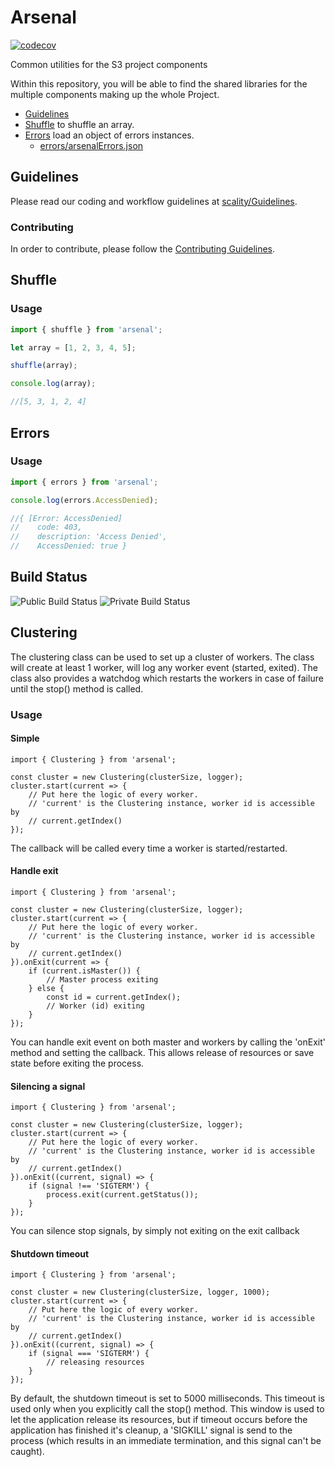 # Arsenal

[![codecov](https://codecov.io/gh/scality/Arsenal/branch/development/8.1/graph/badge.svg?token=X0esXhJSwb)](https://codecov.io/gh/scality/Arsenal)

Common utilities for the S3 project components

Within this repository, you will be able to find the shared libraries for the
multiple components making up the whole Project.

* [Guidelines](#guidelines)
* [Shuffle](#shuffle) to shuffle an array.
* [Errors](#errors) load an object of errors instances.
    - [errors/arsenalErrors.json](errors/arsenalErrors.json)

## Guidelines

Please read our coding and workflow guidelines at
[scality/Guidelines](https://github.com/scality/Guidelines).

### Contributing

In order to contribute, please follow the
[Contributing Guidelines](
https://github.com/scality/Guidelines/blob/master/CONTRIBUTING.md).

## Shuffle

### Usage

``` js
import { shuffle } from 'arsenal';

let array = [1, 2, 3, 4, 5];

shuffle(array);

console.log(array);

//[5, 3, 1, 2, 4]
```

## Errors

### Usage

``` js
import { errors } from 'arsenal';

console.log(errors.AccessDenied);

//{ [Error: AccessDenied]
//    code: 403,
//    description: 'Access Denied',
//    AccessDenied: true }

```

## Build Status

![Public Build Status][badgepub]
![Private Build Status][badgepriv]

## Clustering

The clustering class can be used to set up a cluster of workers. The class will
create at least 1 worker, will log any worker event (started, exited).
The class also provides a watchdog which restarts the workers in case of
failure until the stop() method is called.

### Usage

#### Simple

```
import { Clustering } from 'arsenal';

const cluster = new Clustering(clusterSize, logger);
cluster.start(current => {
    // Put here the logic of every worker.
    // 'current' is the Clustering instance, worker id is accessible by
    // current.getIndex()
});
```

The callback will be called every time a worker is started/restarted.

#### Handle exit

```
import { Clustering } from 'arsenal';

const cluster = new Clustering(clusterSize, logger);
cluster.start(current => {
    // Put here the logic of every worker.
    // 'current' is the Clustering instance, worker id is accessible by
    // current.getIndex()
}).onExit(current => {
    if (current.isMaster()) {
        // Master process exiting
    } else {
        const id = current.getIndex();
        // Worker (id) exiting
    }
});
```

You can handle exit event on both master and workers by calling the
'onExit' method and setting the callback. This allows release of resources
or save state before exiting the process.

#### Silencing a signal

```
import { Clustering } from 'arsenal';

const cluster = new Clustering(clusterSize, logger);
cluster.start(current => {
    // Put here the logic of every worker.
    // 'current' is the Clustering instance, worker id is accessible by
    // current.getIndex()
}).onExit((current, signal) => {
    if (signal !== 'SIGTERM') {
        process.exit(current.getStatus());
    }
});
```

You can silence stop signals, by simply not exiting on the exit callback

#### Shutdown timeout

```
import { Clustering } from 'arsenal';

const cluster = new Clustering(clusterSize, logger, 1000);
cluster.start(current => {
    // Put here the logic of every worker.
    // 'current' is the Clustering instance, worker id is accessible by
    // current.getIndex()
}).onExit((current, signal) => {
    if (signal === 'SIGTERM') {
        // releasing resources
    }
});
```

By default, the shutdown timeout is set to 5000 milliseconds. This timeout is
used only when you explicitly call the stop() method. This window is
used to let the application release its resources, but if timeout occurs
before the application has finished it's cleanup, a 'SIGKILL' signal is send
to the process (which results in an immediate termination, and this signal
can't be caught).

[badgepub]: https://circleci.com/gh/scality/Arsenal.svg?style=svg
[badgepriv]: http://ci.ironmann.io/gh/scality/Arsenal.svg?style=svg&circle-token=c3d2570682cba6763a97ea0bc87521941413d75c
